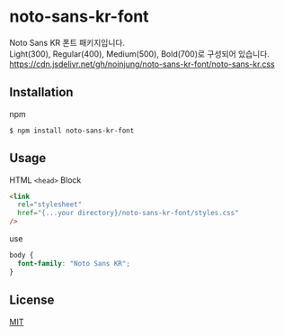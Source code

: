 # noto-sans-kr-font

Noto Sans KR 폰트 패키지입니다. <br>
Light(300), Regular(400), Medium(500), Bold(700)로 구성되어 있습니다.
https://cdn.jsdelivr.net/gh/noinjung/noto-sans-kr-font/noto-sans-kr.css

## Installation

npm

```
$ npm install noto-sans-kr-font
```

## Usage

HTML `<head>` Block

```html
<link
  rel="stylesheet"
  href="{...your directory}/noto-sans-kr-font/styles.css"
/>
```

use

```css
body {
  font-family: "Noto Sans KR";
}
```

## License

[MIT](https://github.com/Roar-Song/noto-sans-kr-font/blob/main/LICENSE)
